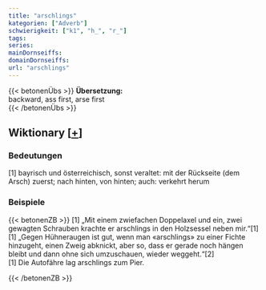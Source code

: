 ```yaml
---
title: "arschlings"
kategorien: ["Adverb"]
schwierigkeit: ["k1", "h_", "r_"]
tags:
series:
mainDornseiffs:
domainDornseiffs:
url: "arschlings"
---
```


{{< betonenÜbs >}}
**Übersetzung:**  
backward, ass first, arse first  
{{< /betonenÜbs >}}

## Wiktionary [[+](https://de.wiktionary.org/wiki/arschlings)]

### Bedeutungen
[1] bayrisch und österreichisch, sonst veraltet: mit der Rückseite (dem Arsch) zuerst; nach hinten, von hinten; auch: verkehrt herum  

### Beispiele
{{< betonenZB >}}
[1] „Mit einem zwiefachen Doppelaxel und ein, zwei gewagten Schrauben krachte er arschlings in den Holzsessel neben mir.“[1]  
[1] „Gegen Hühneraugen ist gut, wenn man «arschlings» zu einer Fichte hinzugeht, einen Zweig abknickt, aber so, dass er gerade noch hängen bleibt und dann ohne sich umzuschauen, wieder weggeht.“[2]  
[1] Die Autofähre lag arschlings zum Pier.  

{{< /betonenZB >}}

